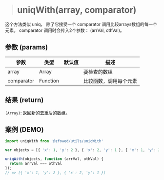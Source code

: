 > # uniqWith(array, comparator)

这个方法类似 uniq， 除了它接受一个 comparator 调用比较arrays数组的每一个元素。 comparator 调用时会传入2个参数： (arrVal, othVal)。

## 参数 (params)

| 参数 | 类型 | 默认值 | 描述 |
| - | - | - | - |
| array | Array | | 要检查的数组 |
| comparator | Function | | 比较函数，调用每个元素 |

## 结果 (return)

`(Array)`: 返回新的去重后的数组。

## 案例 (DEMO)

```javascript
import uniqWith from '@zfowed/utils/uniqWith'
```

```javascript
var objects = [{ 'x': 1, 'y': 2 }, { 'x': 2, 'y': 1 }, { 'x': 1, 'y': 2 }];

uniqWith(objects, function (arrVal, othVal) {
  return arrVal === othVal
});
// => [{ 'x': 1, 'y': 2 }, { 'x': 2, 'y': 1 }]
```
